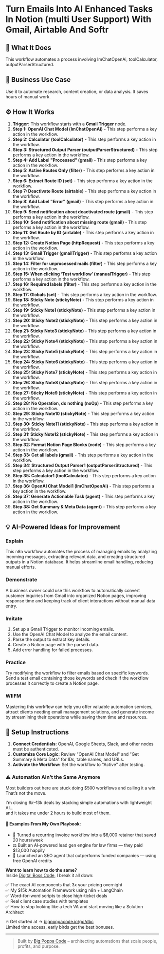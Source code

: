 # Turn Emails Into AI Enhanced Tasks In Notion (multi User Support) With Gmail, Airtable And Softr

## 🚀 What It Does
This workflow automates a process involving lmChatOpenAi, toolCalculator, outputParserStructured.

## 💼 Business Use Case
Use it to automate research, content creation, or data analysis. It saves hours of manual work.

## ⚙️ How It Works
1.  **Trigger:** This workflow starts with a **Gmail Trigger** node.
2. **Step 1: OpenAI Chat Model (lmChatOpenAi)** - This step performs a key action in the workflow.
3. **Step 2: Calculator (toolCalculator)** - This step performs a key action in the workflow.
4. **Step 3: Structured Output Parser (outputParserStructured)** - This step performs a key action in the workflow.
5. **Step 4: Add Label "Processed" (gmail)** - This step performs a key action in the workflow.
6. **Step 5: Active Routes Only (filter)** - This step performs a key action in the workflow.
7. **Step 6: Extract Route ID (set)** - This step performs a key action in the workflow.
8. **Step 7: Deactivate Route (airtable)** - This step performs a key action in the workflow.
9. **Step 8: Add Label "Error" (gmail)** - This step performs a key action in the workflow.
10. **Step 9: Send notification about deactivated route (gmail)** - This step performs a key action in the workflow.
11. **Step 10: Send notification about missing route (gmail)** - This step performs a key action in the workflow.
12. **Step 11: Get Route by ID (airtable)** - This step performs a key action in the workflow.
13. **Step 12: Create Notion Page (httpRequest)** - This step performs a key action in the workflow.
14. **Step 13: Gmail Trigger (gmailTrigger)** - This step performs a key action in the workflow.
15. **Step 14: Filter for unprocessed mails (filter)** - This step performs a key action in the workflow.
16. **Step 15: When clicking ‘Test workflow’ (manualTrigger)** - This step performs a key action in the workflow.
17. **Step 16: Required labels (filter)** - This step performs a key action in the workflow.
18. **Step 17: Globals (set)** - This step performs a key action in the workflow.
19. **Step 18: Sticky Note (stickyNote)** - This step performs a key action in the workflow.
20. **Step 19: Sticky Note1 (stickyNote)** - This step performs a key action in the workflow.
21. **Step 20: Sticky Note2 (stickyNote)** - This step performs a key action in the workflow.
22. **Step 21: Sticky Note3 (stickyNote)** - This step performs a key action in the workflow.
23. **Step 22: Sticky Note4 (stickyNote)** - This step performs a key action in the workflow.
24. **Step 23: Sticky Note5 (stickyNote)** - This step performs a key action in the workflow.
25. **Step 24: Sticky Note6 (stickyNote)** - This step performs a key action in the workflow.
26. **Step 25: Sticky Note7 (stickyNote)** - This step performs a key action in the workflow.
27. **Step 26: Sticky Note8 (stickyNote)** - This step performs a key action in the workflow.
28. **Step 27: Sticky Note9 (stickyNote)** - This step performs a key action in the workflow.
29. **Step 28: No Operation, do nothing (noOp)** - This step performs a key action in the workflow.
30. **Step 29: Sticky Note10 (stickyNote)** - This step performs a key action in the workflow.
31. **Step 30: Sticky Note11 (stickyNote)** - This step performs a key action in the workflow.
32. **Step 31: Sticky Note12 (stickyNote)** - This step performs a key action in the workflow.
33. **Step 32: Format Notion Page Blocks (code)** - This step performs a key action in the workflow.
34. **Step 33: Get all labels (gmail)** - This step performs a key action in the workflow.
35. **Step 34: Structured Output Parser1 (outputParserStructured)** - This step performs a key action in the workflow.
36. **Step 35: Calculator1 (toolCalculator)** - This step performs a key action in the workflow.
37. **Step 36: OpenAI Chat Model1 (lmChatOpenAi)** - This step performs a key action in the workflow.
38. **Step 37: Generate Actionable Task (agent)** - This step performs a key action in the workflow.
39. **Step 38: Get Summary & Meta Data (agent)** - This step performs a key action in the workflow.

## 💡 AI-Powered Ideas for Improvement
### Explain
This n8n workflow automates the process of managing emails by analyzing incoming messages, extracting relevant data, and creating structured outputs in a Notion database. It helps streamline email handling, reducing manual efforts.

### Demonstrate
A business owner could use this workflow to automatically convert customer inquiries from Gmail into organized Notion pages, improving response time and keeping track of client interactions without manual data entry.

### Imitate
1. Set up a Gmail Trigger to monitor incoming emails.
2. Use the OpenAI Chat Model to analyze the email content.
3. Parse the output to extract key details.
4. Create a Notion page with the parsed data.
5. Add error handling for failed processes.

### Practice
Try modifying the workflow to filter emails based on specific keywords. Send a test email containing those keywords and check if the workflow processes it correctly to create a Notion page.

### WIIFM
Mastering this workflow can help you offer valuable automation services, attract clients needing email management solutions, and generate income by streamlining their operations while saving them time and resources.

## 🔧 Setup Instructions
1. **Connect Credentials:** OpenAI, Google Sheets, Slack, and other nodes must be authenticated.
2. **Customize Core Logic:** Review "OpenAI Chat Model" and "Get Summary & Meta Data" for IDs, table names, and URLs.
3. **Activate the Workflow:** Set the workflow to "Active" after testing.

### ⚠️ Automation Ain’t the Same Anymore

Most builders out here are stuck doing $500 workflows and calling it a win.  
That’s not the move.  

I'm closing $6k–$13k deals by stacking simple automations with lightweight AI...  
and it takes me under 2 hours to build most of them.

#### 🧠 Examples From My Own Playbook:
- 🔁 Turned a recurring invoice workflow into a $6,000 retainer that saved 20 hours/week  
- ⚖️ Built an AI-powered lead gen engine for law firms — they paid $13,000 happily  
- 🚀 Launched an SEO agent that outperforms funded companies — using free OpenAI credits  

**Want to learn how to do the same?**  
Inside [Digital Boss Code](https://bigpoppacode.io/go/dbc), I break it all down:

✅ The exact AI components that 3x your pricing overnight  
✅ My $15k Automation Framework using n8n + LangChain  
✅ Word-for-word scripts to close high-ticket deals  
✅ Real client case studies with templates  
✅ How to stop looking like a tech VA and start moving like a Solution Architect  

🔥 Get started at → [bigpoppacode.io/go/dbc](https://bigpoppacode.io/go/dbc)  
Limited time access, early birds get the best bonuses.

---
> Built by [Big Poppa Code](https://bigpoppacode.io) – architecting automations that scale people, profits, and purpose.

